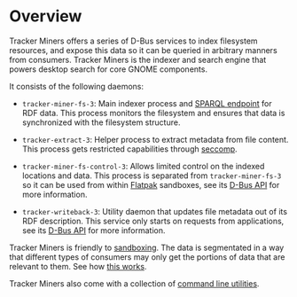 # Overview

Tracker Miners offers a series of D-Bus services to index filesystem
resources, and expose this data so it can be queried in arbitrary
manners from consumers. Tracker Miners is the indexer and search engine
that powers desktop search for core GNOME components.

It consists of the following daemons:

- `tracker-miner-fs-3`: Main indexer process and [SPARQL endpoint](endpoint.md)
  for RDF data. This process monitors the filesystem and ensures
  that data is synchronized with the filesystem structure.

- `tracker-extract-3`: Helper process to extract metadata from file content.
  This process gets restricted capabilities through [seccomp](https://en.wikipedia.org/wiki/Seccomp).

- `tracker-miner-fs-control-3`: Allows limited control on the indexed locations
  and data. This process is separated from `tracker-miner-fs-3` so it can be used
  from within [Flatpak](https://flatpak.org) sandboxes, see its
  [D-Bus API](dbus-api.md#orgfreedesktoptracker3filescontrol) for more information.

- `tracker-writeback-3`: Utility daemon that updates file metadata out of its
  RDF description. This service only starts on requests from applications, see its
  [D-Bus API](dbus-api.md#orgfreedesktoptracker3writeback) for more information.

Tracker Miners is friendly to [sandboxing](https://gnome.pages.gitlab.gnome.org/tracker/docs/developer/sandboxing.html).
The data is segmentated in a way that different types of consumers may only
get the portions of data that are relevant to them. See how [this works](endpoint.md#graphs).

Tracker Miners also come with a collection of [command line utilities](commandline.md).

